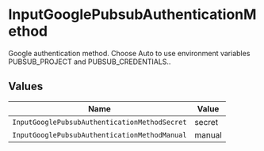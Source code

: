 # InputGooglePubsubAuthenticationMethod

Google authentication method. Choose Auto to use environment variables PUBSUB_PROJECT and PUBSUB_CREDENTIALS..


## Values

| Name                                          | Value                                         |
| --------------------------------------------- | --------------------------------------------- |
| `InputGooglePubsubAuthenticationMethodSecret` | secret                                        |
| `InputGooglePubsubAuthenticationMethodManual` | manual                                        |